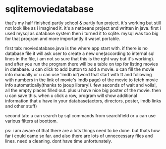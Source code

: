 # sqlitemoviedatabase
that's my half finished partly school & partly fun project. it's working but still not look like as i imagined it.
it's a netbeans project and written in java. first i used mysql as database system then i turned it to sqlite. mysql was too big for that program and more importantly it wasnt portable.


first tab:
  moviedatabase.java is the where app start with. if there is no database file it will ask user to create a new one(according to internal sql lines in the file, i am not so sure that this is the rght way but it's working). and after you run the program there will be a table on top for listing movies in database. u can click to add button to add a movie. u can fill the movie info manually or u can use 'imdb id'(word that start with tt and following with numbers in the link of movie's imdb page) of the movie to fetch movie info automatically(thanks to jsoup library!). few seconds of wait and voila!, all the empty places filled out. plus u have nice big poster of the movie. then u can save this.
when u click a row, program will show additional information that u have in your database(actors, directors, poster, imdb links and other stuff)

second tab:
  u can search by sql commands from searchfield or u can use various filters at boottom.

ps: i am aware of that there are a lots things need to be done. but thats how far i could came so far. and also there are lots of unneccessary files and lines. need a cleaning. dont have time unfortunately.

